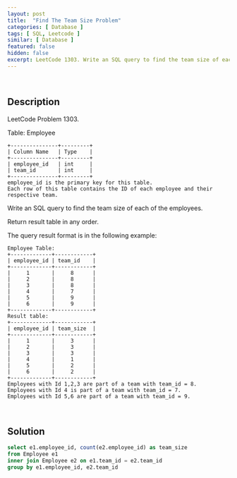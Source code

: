 ```yaml
---
layout: post
title:  "Find The Team Size Problem"
categories: [ Database ]
tags: [ SQL, Leetcode ]
similar: [ Database ]
featured: false
hidden: false
excerpt: LeetCode 1303. Write an SQL query to find the team size of each of the employees.
---
```


<br />

## Description

LeetCode Problem 1303. 

Table: Employee

```
+---------------+---------+
| Column Name   | Type    |
+---------------+---------+
| employee_id   | int     |
| team_id       | int     |
+---------------+---------+
employee_id is the primary key for this table.
Each row of this table contains the ID of each employee and their respective team.
```

Write an SQL query to find the team size of each of the employees.

Return result table in any order.

The query result format is in the following example:

```
Employee Table:
+-------------+------------+
| employee_id | team_id    |
+-------------+------------+
|     1       |     8      |
|     2       |     8      |
|     3       |     8      |
|     4       |     7      |
|     5       |     9      |
|     6       |     9      |
+-------------+------------+
Result table:
+-------------+------------+
| employee_id | team_size  |
+-------------+------------+
|     1       |     3      |
|     2       |     3      |
|     3       |     3      |
|     4       |     1      |
|     5       |     2      |
|     6       |     2      |
+-------------+------------+
Employees with Id 1,2,3 are part of a team with team_id = 8.
Employees with Id 4 is part of a team with team_id = 7.
Employees with Id 5,6 are part of a team with team_id = 9.
```

<br />

## Solution


```sql
select e1.employee_id, count(e2.employee_id) as team_size
from Employee e1
inner join Employee e2 on e1.team_id = e2.team_id
group by e1.employee_id, e2.team_id
```
